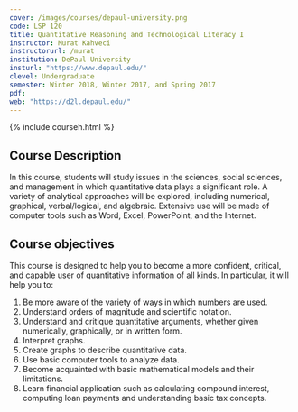 ```yaml
---
cover: /images/courses/depaul-university.png
code: LSP 120
title: Quantitative Reasoning and Technological Literacy I
instructor: Murat Kahveci
instructorurl: /murat
institution: DePaul University
insturl: "https://www.depaul.edu/"
clevel: Undergraduate
semester: Winter 2018, Winter 2017, and Spring 2017
pdf:
web: "https://d2l.depaul.edu/"
---
```

{% include courseh.html %}

## Course Description

In this course, students will study issues in the sciences, social sciences, and management in which quantitative data plays a significant role.  A variety of analytical approaches will be explored, including numerical, graphical, verbal/logical, and algebraic. Extensive use will be made of computer tools such as Word, Excel, PowerPoint, and the Internet.

## Course objectives

This course is designed to help you to become a more confident, critical, and capable user of quantitative information of all kinds. In particular, it will help you to:

1. Be more aware of the variety of ways in which numbers are used.
2. Understand orders of magnitude and scientific notation.
3. Understand and critique quantitative arguments, whether given numerically, graphically, or in written form.
4. Interpret graphs.
5. Create graphs to describe quantitative data.
6. Use basic computer tools to analyze data.
7. Become acquainted with basic mathematical models and their limitations.
8. Learn financial application such as calculating compound interest, computing loan payments and understanding basic tax concepts.
